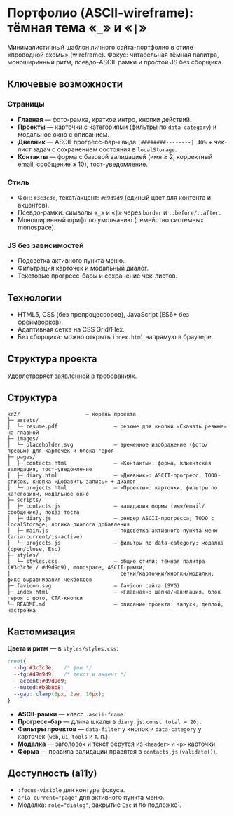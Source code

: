# Портфолио (ASCII-wireframe): тёмная тема «`_`» и «`|`»

Минималистичный шаблон личного сайта-портфолио в стиле «проводной схемы» (wireframe).
Фокус: читабельная тёмная палитра, моноширинный ритм, псевдо-ASCII-рамки и простой JS без сборщика.

## Ключевые возможности

### Страницы

* **Главная** — фото-рамка, краткое интро, кнопки действий.
* **Проекты** — карточки с категориями (фильтры по `data-category`) и модальное окно с описанием.
* **Дневник** — ASCII-прогресс-бары вида `[########--------] 40%` + чек-лист задач с сохранением состояния в `localStorage`.
* **Контакты** — форма с базовой валидацией (имя ≥ 2, корректный email, сообщение ≥ 10), тост-уведомление.

### Стиль

* Фон: `#3c3c3e`, текст/акцент: `#d9d9d9` (единый цвет для контента и акцентов).
* Псевдо-рамки: символы «`_`» и «`|`» через `border` и `::before/::after`.
* Моноширинный шрифт по умолчанию (семейство системных monospace).

### JS без зависимостей

* Подсветка активного пункта меню.
* Фильтрация карточек и модальный диалог.
* Текстовые прогресс-бары и сохранение чек-листов.

## Технологии

* HTML5, CSS (без препроцессоров), JavaScript (ES6+ без фреймворков).
* Адаптивная сетка на CSS Grid/Flex.
* Без сборщика: можно открыть `index.html` напрямую в браузере.

## Структура проекта

Удовлетворяет заявленной в требованиях.

## Структура

```text
kr2/                     — корень проекта
├─ assets/
│  └─ resume.pdf                  — резюме для кнопки «Скачать резюме» на главной
├─ images/
│  └─ placeholder.svg             — временное изображение (фото/превью) для карточек и блока героя
├─ pages/
│  ├─ contacts.html               — «Контакты»: форма, клиентская валидация, тост-уведомление
│  ├─ diary.html                  — «Дневник»: ASCII-прогресс, TODO-список, кнопка «Добавить запись» + диалог
│  └─ projects.html               — «Проекты»: карточки, фильтры по категориям, модальное окно
├─ scripts/
│  ├─ contacts.js                 — валидация формы (имя/email/сообщение), показ тоста
│  ├─ diary.js                    — рендер ASCII-прогресса; TODO с localStorage; логика диалога добавления
│  ├─ main.js                     — подсветка активного пункта меню (aria-current/is-active)
│  └─ projects.js                 — фильтры по data-category; модалка (open/close, Esc)
├─ styles/
│  └─ styles.css                  — общие стили: тёмная палитра (#3c3c3e / #d9d9d9), monospace, ASCII-рамки,
│                                   сетки/карточки/кнопки/модалки; фикс выравнивания чекбоксов
├─ favicon.svg                    — favicon сайта (SVG)
├─ index.html                     — «Главная»: шапка/навигация, блок героя с фото, CTA-кнопки
└─ README.md                      — описание проекта: запуск, деплой, настройка
```


## Кастомизация

**Цвета и ритм** — в `styles/styles.css`:

```css
:root{
  --bg:#3c3c3e;   /* фон */
  --fg:#d9d9d9;   /* текст и акцент */
  --accent:#d9d9d9;
  --muted:#b8b8b8;
  --gap: clamp(8px, 2vw, 16px);
}
```

* **ASCII-рамки** — класс `.ascii-frame`.
* **Прогресс-бар** — длина шкалы в `diary.js`: `const total = 20;`.
* **Фильтры проектов** — `data-filter` у кнопок и `data-category` у карточек (`web`, `ui`, `tools` и т. п.).
* **Модалка** — заголовок и текст берутся из `<header>` и `<p>` карточки.
* **Форма** — правила валидации правятся в `contacts.js` (`validate()`).

## Доступность (a11y)

* `:focus-visible` для контура фокуса.
* `aria-current="page"` для активного пункта меню.
* Модалка: `role="dialog"`, закрытие `Esc` и по подложке`.
